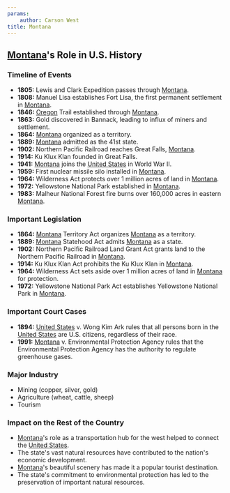 ```yaml
---
params:
	author: Carson West
title: Montana
--- 
```

## [Montana](./../montana/)'s Role in U.S. History

### Timeline of Events

* **1805:** Lewis and Clark Expedition passes through [Montana](./../montana/).
* **1808:** Manuel Lisa establishes Fort Lisa, the first permanent settlement in [Montana](./../montana/).
* **1846:** [Oregon](./../oregon/) Trail established through [Montana](./../montana/).
* **1863:** Gold discovered in Bannack, leading to influx of miners and settlement.
* **1864:** [Montana](./../montana/) organized as a territory.
* **1889:** [Montana](./../montana/) admitted as the 41st state.
* **1902:** Northern Pacific Railroad reaches Great Falls, [Montana](./../montana/).
* **1914:** Ku Klux Klan founded in Great Falls.
* **1941:** [Montana](./../montana/) joins the [United States](./../united-states/) in World War II.
* **1959:** First nuclear missile silo installed in [Montana](./../montana/).
* **1964:** Wilderness Act protects over 1 million acres of land in [Montana](./../montana/).
* **1972:** Yellowstone National Park established in [Montana](./../montana/).
* **1983:** Malheur National Forest fire burns over 160,000 acres in eastern [Montana](./../montana/).

### Important Legislation

* **1864:** [Montana](./../montana/) Territory Act organizes [Montana](./../montana/) as a territory.
* **1889:** [Montana](./../montana/) Statehood Act admits [Montana](./../montana/) as a state.
* **1902:** Northern Pacific Railroad Land Grant Act grants land to the Northern Pacific Railroad in [Montana](./../montana/).
* **1914:** Ku Klux Klan Act prohibits the Ku Klux Klan in [Montana](./../montana/).
* **1964:** Wilderness Act sets aside over 1 million acres of land in [Montana](./../montana/) for protection.
* **1972:** Yellowstone National Park Act establishes Yellowstone National Park in [Montana](./../montana/).

### Important Court Cases

* **1894:** [United States](./../united-states/) v. Wong Kim Ark rules that all persons born in the [United States](./../united-states/) are U.S. citizens, regardless of their race.
* **1991:** [Montana](./../montana/) v. Environmental Protection Agency rules that the Environmental Protection Agency has the authority to regulate greenhouse gases.

### Major Industry

* Mining (copper, silver, gold)
* Agriculture (wheat, cattle, sheep)
* Tourism

### Impact on the Rest of the Country

* [Montana](./../montana/)'s role as a transportation hub for the west helped to connect the [United States](./../united-states/).
* The state's vast natural resources have contributed to the nation's economic development.
* [Montana](./../montana/)'s beautiful scenery has made it a popular tourist destination.
* The state's commitment to environmental protection has led to the preservation of important natural resources.